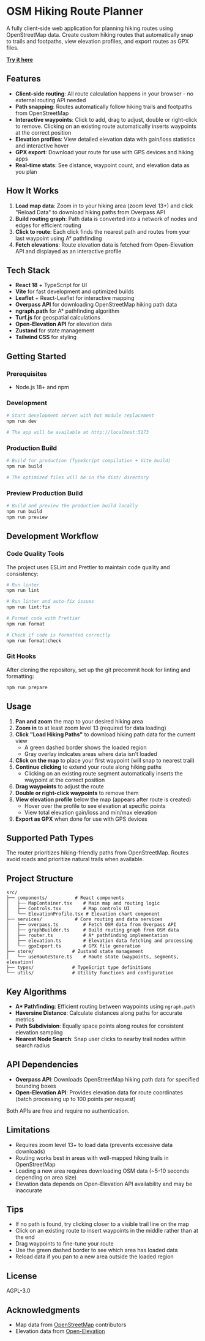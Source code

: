 # OSM Hiking Route Planner

A fully client-side web application for planning hiking routes using
OpenStreetMap data. Create custom hiking routes that automatically snap to
trails and footpaths, view elevation profiles, and export routes as GPX files.

**[Try it here](https://yozora.eu/osm-hiking/)**

## Features

- **Client-side routing**: All route calculation happens in your browser - no
  external routing API needed
- **Path snapping**: Routes automatically follow hiking trails and footpaths
  from OpenStreetMap
- **Interactive waypoints**: Click to add, drag to adjust, double or right-click
  to remove. Clicking on an existing route automatically inserts waypoints at
  the correct position
- **Elevation profiles**: View detailed elevation data with gain/loss statistics
  and interactive hover
- **GPX export**: Download your route for use with GPS devices and hiking apps
- **Real-time stats**: See distance, waypoint count, and elevation data as you
  plan

## How It Works

1. **Load map data**: Zoom in to your hiking area (zoom level 13+) and click
   "Reload Data" to download hiking paths from Overpass API
2. **Build routing graph**: Path data is converted into a network of nodes and
   edges for efficient routing
3. **Click to route**: Each click finds the nearest path and routes from your
   last waypoint using A\* pathfinding
4. **Fetch elevations**: Route elevation data is fetched from Open-Elevation API
   and displayed as an interactive profile

## Tech Stack

- **React 18** + TypeScript for UI
- **Vite** for fast development and optimized builds
- **Leaflet** + React-Leaflet for interactive mapping
- **Overpass API** for downloading OpenStreetMap hiking path data
- **ngraph.path** for A\* pathfinding algorithm
- **Turf.js** for geospatial calculations
- **Open-Elevation API** for elevation data
- **Zustand** for state management
- **Tailwind CSS** for styling

## Getting Started

### Prerequisites

- Node.js 18+ and npm

### Development

```bash
# Start development server with hot module replacement
npm run dev

# The app will be available at http://localhost:5173
```

### Production Build

```bash
# Build for production (TypeScript compilation + Vite build)
npm run build

# The optimized files will be in the dist/ directory
```

### Preview Production Build

```bash
# Build and preview the production build locally
npm run build
npm run preview
```

## Development Workflow

### Code Quality Tools

The project uses ESLint and Prettier to maintain code quality and consistency:

```bash
# Run linter
npm run lint

# Run linter and auto-fix issues
npm run lint:fix

# Format code with Prettier
npm run format

# Check if code is formatted correctly
npm run format:check
```

### Git Hooks

After cloning the repository, set up the git precommit hook for linting and formatting:

```bash
npm run prepare
```

## Usage

1. **Pan and zoom** the map to your desired hiking area
2. **Zoom in** to at least zoom level 13 (required for data loading)
3. **Click "Load Hiking Paths"** to download hiking path data for the current
   view
   - A green dashed border shows the loaded region
   - Gray overlay indicates areas where data isn't loaded
4. **Click on the map** to place your first waypoint (will snap to nearest
   trail)
5. **Continue clicking** to extend your route along hiking paths
   - Clicking on an existing route segment automatically inserts the waypoint at
     the correct position
6. **Drag waypoints** to adjust the route
7. **Double or right-click waypoints** to remove them
8. **View elevation profile** below the map (appears after route is created)
   - Hover over the profile to see elevation at specific points
   - View total elevation gain/loss and min/max elevation
9. **Export as GPX** when done for use with GPS devices

## Supported Path Types

The router prioritizes hiking-friendly paths from OpenStreetMap. Routes avoid
roads and prioritize natural trails when available.

## Project Structure

```text
src/
├── components/          # React components
│   ├── MapContainer.tsx    # Main map and routing logic
│   ├── Controls.tsx        # Map controls UI
│   └── ElevationProfile.tsx # Elevation chart component
├── services/            # Core routing and data services
│   ├── overpass.ts         # Fetch OSM data from Overpass API
│   ├── graphBuilder.ts     # Build routing graph from OSM data
│   ├── router.ts           # A* pathfinding implementation
│   ├── elevation.ts        # Elevation data fetching and processing
│   └── gpxExport.ts        # GPX file generation
├── store/              # Zustand state management
│   └── useRouteStore.ts    # Route state (waypoints, segments, elevation)
├── types/              # TypeScript type definitions
└── utils/              # Utility functions and configuration
```

## Key Algorithms

- **A\* Pathfinding**: Efficient routing between waypoints using `ngraph.path`
- **Haversine Distance**: Calculate distances along paths for accurate metrics
- **Path Subdivision**: Equally space points along routes for consistent
  elevation sampling
- **Nearest Node Search**: Snap user clicks to nearby trail nodes within search
  radius

## API Dependencies

- **Overpass API**: Downloads OpenStreetMap hiking path data for specified
  bounding boxes
- **Open-Elevation API**: Provides elevation data for route coordinates (batch
  processing up to 100 points per request)

Both APIs are free and require no authentication.

## Limitations

- Requires zoom level 13+ to load data (prevents excessive data downloads)
- Routing works best in areas with well-mapped hiking trails in OpenStreetMap
- Loading a new area requires downloading OSM data (~5-10 seconds depending on
  area size)
- Elevation data depends on Open-Elevation API availability and may be
  inaccurate

## Tips

- If no path is found, try clicking closer to a visible trail line on the map
- Click on an existing route to insert waypoints in the middle rather than at
  the end
- Drag waypoints to fine-tune your route
- Use the green dashed border to see which area has loaded data
- Reload data if you pan to a new area outside the loaded region

## License

AGPL-3.0

## Acknowledgments

- Map data from [OpenStreetMap](https://www.openstreetmap.org/) contributors
- Elevation data from [Open-Elevation](https://open-elevation.com/)
